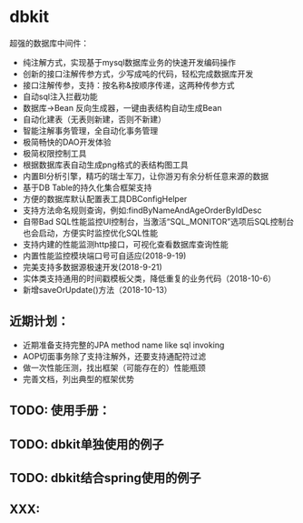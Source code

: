 # dbkit 
超强的数据库中间件：

- 纯注解方式，实现基于mysql数据库业务的快速开发编码操作  
- 创新的接口注解传参方式，少写成吨的代码，轻松完成数据库开发
- 接口注解传参，支持：按名称&按顺序传递，这两种传参方式
- 自动sql注入拦截功能
- 数据库->Bean 反向生成器，一键由表结构自动生成Bean
- 自动化建表（无表则新建，否则不新建）
- 智能注解事务管理，全自动化事务管理
- 极简畅快的DAO开发体验
- 极简权限控制工具
- 根据数据库表自动生成png格式的表结构图工具
- 内置BI分析引擎，精巧的瑞士军刀，让你游刃有余分析任意来源的数据
- 基于DB Table的持久化集合框架支持
- 方便的数据库默认配置表工具DBConfigHelper
- 支持方法命名规则查询，例如:findByNameAndAgeOrderByIdDesc
- 自带Bad SQL性能监控UI控制台，当激活“SQL_MONITOR”选项后SQL控制台也会启动，方便实时监控优化SQL性能
- 支持内建的性能监测http接口，可视化查看数据库查询性能
- 内置性能监控模块端口号可自适应(2018-9-19)
- 完美支持多数据源极速开发(2018-9-21)
- 实体类支持通用的时间戳模板父类，降低重复的业务代码（2018-10-6）
- 新增saveOrUpdate()方法（2018-10-13）

## 近期计划：

- 近期准备支持完整的JPA method name like sql invoking  
- AOP切面事务除了支持注解外，还要支持通配符过滤  
- 做一次性能压测，找出框架（可能存在的）性能瓶颈
- 完善文档，列出典型的框架优势

## TODO: 使用手册：  
## TODO: dbkit单独使用的例子
## TODO: dbkit结合spring使用的例子
## XXX: